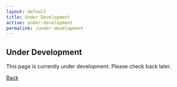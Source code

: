 ```yaml
---
layout: default
title: Under Development
active: under-development
permalink: /under-development
---
```


## Under Development

This page is currently under development. Please check back later.

<a href="/" class="link-body-emphasis link-underline link-underline-opacity-0">Back</a>
